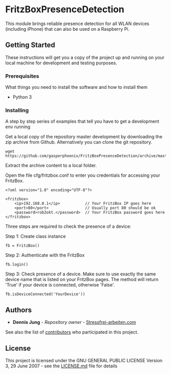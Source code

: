 # FritzBoxPresenceDetection

This module brings reliable presence detection for all WLAN devices (including iPhone) that can also be used on a Raspberry Pi.

## Getting Started

These instructions will get you a copy of the project up and running on your local machine for development and testing purposes.

### Prerequisites

What things you need to install the software and how to install them

- Python 3

### Installing

A step by step series of examples that tell you have to get a development env running

Get a local copy of the repository master development by downloading the zip archive from Github. Alternatively you can clone the git repository.

```
wget https://github.com/gasperphoenix/FritzBoxPresenceDetection/archive/master.zip
```

Extract the archive content to a local folder.

Open the file cfg/fritzbox.conf to enter you credentials for accessing your FritzBox.

```
<?xml version="1.0" encoding="UTF-8"?>

<fritzbox>
	<ip>192.168.0.1</ip>           // Your FritzBox IP goes here 
	<port>80</port>                // Usually port 80 should be ok
	<password>rob2okt.</password>  // Your FritzBox password goes here
</fritzbox>
```

Three steps are required to check the presence of a device:

Step 1: Create class instance

```
fb = FritzBox()
```

Step 2: Authenticate with the FritzBox

```    
fb.login()
```

Step 3: Check presence of a device. Make sure to use exactly the same device name that is listed on your FritzBox pages. The method will return 'True' if your device is connected, otherwise 'False'.

```
fb.isDeviceConnected('YourDevice'))
```

## Authors

* **Dennis Jung** - *Repository owner* - [Stressfrei-arbeiten.com](https://stressfrei-arbeiten.com)

See also the list of [contributors](https://github.com/gasperphoenix/FritzBoxPresenceDetection/graphs/contributors) who participated in this project.

## License

This project is licensed under the GNU GENERAL PUBLIC LICENSE Version 3, 29 June 2007 - see the [LICENSE.md](LICENSE.md) file for details